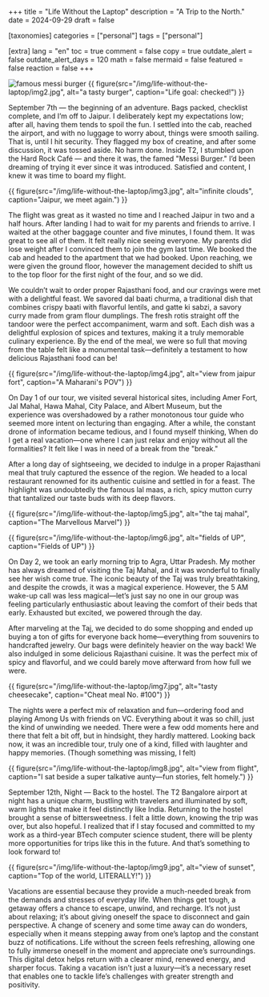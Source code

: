 +++
title = "Life Without the Laptop"
description = "A Trip to the North."
date = 2024-09-29
draft = false

[taxonomies]
categories = ["personal"]
tags = ["personal"]

[extra]
lang = "en"
toc = true
comment = false
copy = true
outdate_alert = false
outdate_alert_days = 120
math = false
mermaid = false
featured = false
reaction = false
+++

![famous messi burger](/img/life-without-the-laptop/img1.jpg)
{{ figure(src="/img/life-without-the-laptop/img2.jpg", alt="a tasty burger", caption="Life goal: checked!") }}

September 7th — the beginning of an adventure. Bags packed, checklist complete, and I’m off to Jaipur. I deliberately kept my expectations low; after all, having them tends to spoil the fun. I settled into the cab, reached the airport, and with no luggage to worry about, things were smooth sailing. That is, until I hit security. They flagged my box of creatine, and after some discussion, it was tossed aside. No harm done. Inside T2, I stumbled upon the Hard Rock Café — and there it was, the famed "Messi Burger." I’d been dreaming of trying it ever since it was introduced. Satisfied and content, I knew it was time to board my flight.

{{ figure(src="/img/life-without-the-laptop/img3.jpg", alt="infinite clouds", caption="Jaipur, we meet again.") }}

The flight was great as it wasted no time and I reached Jaipur in two and a half hours. After landing I had to wait for my parents and friends to arrive. I waited at the other baggage counter and five minutes, I found them. It was great to see all of them. It felt really nice seeing everyone. My parents did lose weight after I convinced them to join the gym last time. We booked the cab and headed to the apartment that we had booked. Upon reaching, we were given the ground floor, however the management decided to shift us to the top floor for the first night of the four, and so we did.

We couldn’t wait to order proper Rajasthani food, and our cravings were met with a delightful feast. We savored dal baati churma, a traditional dish that combines crispy baati with flavorful lentils, and gatte ki sabzi, a savory curry made from gram flour dumplings. The fresh rotis straight off the tandoor were the perfect accompaniment, warm and soft. Each dish was a delightful explosion of spices and textures, making it a truly memorable culinary experience. By the end of the meal, we were so full that moving from the table felt like a monumental task—definitely a testament to how delicious Rajasthani food can be!

{{ figure(src="/img/life-without-the-laptop/img4.jpg", alt="view from jaipur fort", caption="A Maharani's POV") }}

On Day 1 of our tour, we visited several historical sites, including Amer Fort, Jal Mahal, Hawa Mahal, City Palace, and Albert Museum, but the experience was overshadowed by a rather monotonous tour guide who seemed more intent on lecturing than engaging. After a while, the constant drone of information became tedious, and I found myself thinking, When do I get a real vacation—one where I can just relax and enjoy without all the formalities? It felt like I was in need of a break from the "break."

After a long day of sightseeing, we decided to indulge in a proper Rajasthani meal that truly captured the essence of the region. We headed to a local restaurant renowned for its authentic cuisine and settled in for a feast. The highlight was undoubtedly the famous lal maas, a rich, spicy mutton curry that tantalized our taste buds with its deep flavors.

{{ figure(src="/img/life-without-the-laptop/img5.jpg", alt="the taj mahal", caption="The Marvellous Marvel") }}

{{ figure(src="/img/life-without-the-laptop/img6.jpg", alt="fields of UP", caption="Fields of UP") }}

On Day 2, we took an early morning trip to Agra, Uttar Pradesh. My mother has always dreamed of visiting the Taj Mahal, and it was wonderful to finally see her wish come true. The iconic beauty of the Taj was truly breathtaking, and despite the crowds, it was a magical experience. However, the 5 AM wake-up call was less magical—let’s just say no one in our group was feeling particularly enthusiastic about leaving the comfort of their beds that early. Exhausted but excited, we powered through the day.

After marveling at the Taj, we decided to do some shopping and ended up buying a ton of gifts for everyone back home—everything from souvenirs to handcrafted jewelry. Our bags were definitely heavier on the way back! We also indulged in some delicious Rajasthani cuisine. It was the perfect mix of spicy and flavorful, and we could barely move afterward from how full we were.

{{ figure(src="/img/life-without-the-laptop/img7.jpg", alt="tasty cheesecake", caption="Cheat meal No. #100") }}

The nights were a perfect mix of relaxation and fun—ordering food and playing Among Us with friends on VC. Everything about it was so chill, just the kind of unwinding we needed. There were a few odd moments here and there that felt a bit off, but in hindsight, they hardly mattered. Looking back now, it was an incredible tour, truly one of a kind, filled with laughter and happy memories. (Though something was missing, I felt)

{{ figure(src="/img/life-without-the-laptop/img8.jpg", alt="view from flight", caption="I sat beside a super talkative aunty—fun stories, felt homely.") }}

September 12th, Night — Back to the hostel. The T2 Bangalore airport at night has a unique charm, bustling with travelers and illuminated by soft, warm lights that make it feel distinctly like India. Returning to the hostel brought a sense of bittersweetness. I felt a little down, knowing the trip was over, but also hopeful. I realized that if I stay focused and committed to my work as a third-year BTech computer science student, there will be plenty more opportunities for trips like this in the future. And that’s something to look forward to!

{{ figure(src="/img/life-without-the-laptop/img9.jpg", alt="view of sunset", caption="Top of the world, LITERALLY!") }}

Vacations are essential because they provide a much-needed break from the demands and stresses of everyday life. When things get tough, a getaway offers a chance to escape, unwind, and recharge. It’s not just about relaxing; it’s about giving oneself the space to disconnect and gain perspective. A change of scenery and some time away can do wonders, especially when it means stepping away from one’s laptop and the constant buzz of notifications. Life without the screen feels refreshing, allowing one to fully immerse oneself in the moment and appreciate one’s surroundings. This digital detox helps return with a clearer mind, renewed energy, and sharper focus. Taking a vacation isn’t just a luxury—it’s a necessary reset that enables one to tackle life’s challenges with greater strength and positivity.
